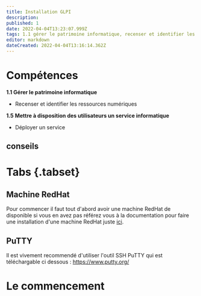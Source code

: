 ```yaml
---
title: Installation GLPI
description: 
published: 1
date: 2022-04-04T13:23:07.999Z
tags: 1.1 gérer le patrimoine informatique, recenser et identifier les ressources numériques, 1.5 mettre à disposition des utilisateurs un service informatique, déployer un service
editor: markdown
dateCreated: 2022-04-04T13:16:14.362Z
---
```


# Compétences
**1.1 Gérer le patrimoine informatique**
- Recenser et identifier les ressources numériques

**1.5 Mettre à disposition des utilisateurs un service informatique**
- Déployer un service
 
## conseils
# Tabs {.tabset}
## Machine RedHat
Pour commencer il faut tout d'abord avoir une machine RedHat de disponible si vous en avez pas référez vous à la documentation pour faire une installation d'une machine RedHat juste [ici](/RedHat).

## PuTTY
Il est vivement recommendé d'utiliser l'outil SSH PuTTY qui est téléchargable ci dessous :
https://www.putty.org/

# Le commencement